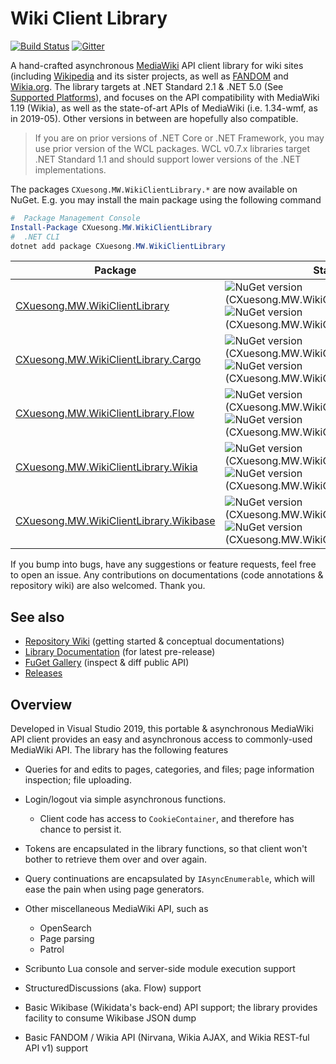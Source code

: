 # Wiki Client Library

[![Build Status](https://github.com/CXuesong/WikiClientLibrary/workflows/CI/badge.svg?branch=master)](https://github.com/CXuesong/WikiClientLibrary/actions?query=workflow%3ACI) [![Gitter](https://badges.gitter.im/CXuesong/WikiClientLibrary.svg?style=flat-square)](https://gitter.im/CXuesong/WikiClientLibrary?utm_source=badge&utm_medium=badge&utm_campaign=pr-badge)

A hand-crafted asynchronous [MediaWiki](https://www.mediawiki.org/) API client library for wiki sites (including [Wikipedia](https://www.wikipedia.org/) and its sister projects, as well as [FANDOM](<https://community.fandom.com/wiki/Community_Central>) and [Wikia.org](<https://www.wikia.org/>). The library targets at .NET Standard 2.1 & .NET 5.0 (See [Supported Platforms](https://docs.microsoft.com/en-us/dotnet/standard/net-standard#net-platforms-support)), and focuses on the API compatibility with MediaWiki 1.19 (Wikia), as well as the state-of-art APIs of MediaWiki (i.e. 1.34-wmf, as in 2019-05). Other versions in between are hopefully also compatible.

> If you are on prior versions of .NET Core or .NET Framework, you may use prior version of the WCL packages. WCL v0.7.x libraries target .NET Standard 1.1 and should support lower versions of the .NET implementations.

The packages `CXuesong.MW.WikiClientLibrary.*` are now available on NuGet. E.g. you may install the main package using the following command

```powershell
#  Package Management Console
Install-Package CXuesong.MW.WikiClientLibrary
#  .NET CLI
dotnet add package CXuesong.MW.WikiClientLibrary
```

| Package                                                      | Status                                                       |
| ------------------------------------------------------------ | ------------------------------------------------------------ |
| [CXuesong.MW.WikiClientLibrary](https://www.nuget.org/packages/CXuesong.MW.WikiClientLibrary) | ![NuGet version (CXuesong.MW.WikiClientLibrary)](https://img.shields.io/nuget/vpre/CXuesong.MW.WikiClientLibrary.svg?style=flat-square) ![NuGet version (CXuesong.MW.WikiClientLibrary)](https://img.shields.io/nuget/dt/CXuesong.MW.WikiClientLibrary.svg?style=flat-square) |
| [CXuesong.MW.WikiClientLibrary.Cargo](https://www.nuget.org/packages/CXuesong.MW.WikiClientLibrary.Cargo) | ![NuGet version (CXuesong.MW.WikiClientLibrary.Cargo)](https://img.shields.io/nuget/vpre/CXuesong.MW.WikiClientLibrary.Cargo.svg?style=flat-square)![NuGet version (CXuesong.MW.WikiClientLibrary)](https://img.shields.io/nuget/dt/CXuesong.MW.WikiClientLibrary.Cargo.svg?style=flat-square) |
| [CXuesong.MW.WikiClientLibrary.Flow](https://www.nuget.org/packages/CXuesong.MW.WikiClientLibrary.Flow) | ![NuGet version (CXuesong.MW.WikiClientLibrary.Flow)](https://img.shields.io/nuget/vpre/CXuesong.MW.WikiClientLibrary.Flow.svg?style=flat-square) ![NuGet version (CXuesong.MW.WikiClientLibrary.Flow)](https://img.shields.io/nuget/dt/CXuesong.MW.WikiClientLibrary.Flow.svg?style=flat-square) |
| [CXuesong.MW.WikiClientLibrary.Wikia](https://www.nuget.org/packages/CXuesong.MW.WikiClientLibrary.Wikia) | ![NuGet version (CXuesong.MW.WikiClientLibrary.Wikia)](https://img.shields.io/nuget/vpre/CXuesong.MW.WikiClientLibrary.Wikia.svg?style=flat-square) ![NuGet version (CXuesong.MW.WikiClientLibrary.Wikia)](https://img.shields.io/nuget/dt/CXuesong.MW.WikiClientLibrary.Wikia.svg?style=flat-square) |
| [CXuesong.MW.WikiClientLibrary.Wikibase](https://www.nuget.org/packages/CXuesong.MW.WikiClientLibrary.Wikibase) | ![NuGet version (CXuesong.MW.WikiClientLibrary.Wikibase)](https://img.shields.io/nuget/vpre/CXuesong.MW.WikiClientLibrary.Wikibase.svg?style=flat-square) ![NuGet version (CXuesong.MW.WikiClientLibrary.Wikibase)](https://img.shields.io/nuget/dt/CXuesong.MW.WikiClientLibrary.Wikibase.svg?style=flat-square) |

If you bump into bugs, have any suggestions or feature requests, feel free to open an issue. Any contributions on documentations (code annotations & repository wiki) are also welcomed. Thank you.

## See also

* [Repository Wiki](https://github.com/CXuesong/WikiClientLibrary/wiki) (getting started & conceptual documentations)
* [Library Documentation](https://cxuesong.github.io/WikiClientLibrary) (for latest pre-release)
* [FuGet Gallery](https://www.fuget.org/packages/CXuesong.MW.WikiClientLibrary) (inspect & diff public API)
* [Releases](https://github.com/CXuesong/WikiClientLibrary/releases)

## Overview

Developed in Visual Studio 2019, this portable & asynchronous MediaWiki API client provides an easy and asynchronous access to commonly-used MediaWiki API. The library has the following features

*   Queries for and edits to pages, categories, and files; page information inspection; file uploading.
*   Login/logout via simple asynchronous functions.

    *   Client code has access to `CookieContainer`, and therefore has chance to persist it.
*   Tokens are encapsulated in the library functions, so that client won't bother to retrieve them over and over again.
*   Query continuations are encapsulated by `IAsyncEnumerable`, which will ease the pain when using page generators.
*   Other miscellaneous MediaWiki API, such as

    *   OpenSearch
    *   Page parsing
    *   Patrol
*   Scribunto Lua console and server-side module execution support
*   StructuredDiscussions (aka. Flow) support
*   Basic Wikibase (Wikidata's back-end) API support; the library provides facility to consume Wikibase JSON dump
*   Basic FANDOM / Wikia API (Nirvana, Wikia AJAX, and Wikia REST-ful API v1) support
